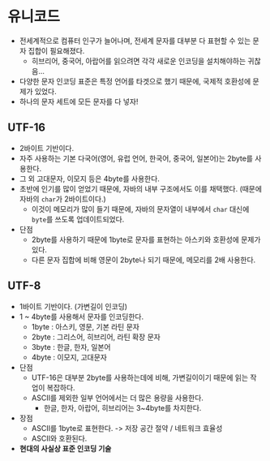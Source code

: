 # 유니코드

- 전세계적으로 컴퓨터 인구가 늘어나며, 전세계 문자를 대부분 다 표현할 수 있는 문자 집합이 필요해졌다.
  - 히브리어, 중국어, 아랍어를 읽으려면 각각 새로운 인코딩을 설치해야하는 귀찮음...
- 다양한 문자 인코딩 표준은 특정 언어를 타겟으로 했기 때문에, 국제적 호환성에 문제가 있었다.
- 하나의 문자 세트에 모든 문자를 다 넣자!

## UTF-16

- 2바이트 기반이다.
- 자주 사용하는 기본 다국어(영어, 유럽 언어, 한국어, 중국어, 일본어)는 2byte를 사용한다.
- 그 외 고대문자, 이모지 등은 4byte를 사용한다.
- 초반에 인기를 많이 얻었기 때문에, 자바의 내부 구조에서도 이를 채택했다. (때문에 자바의 `char`가 2바이트이다.)
  - 이것이 메모리가 많이 들기 때문에, 자바의 문자열이 내부에서 `char` 대신에 `byte`를 쓰도록 업데이트되었다.
- 단점
  - 2byte를 사용하기 때문에 1byte로 문자를 표현하는 아스키와 호환성에 문제가 있다.
  - 다른 문자 집합에 비해 영문이 2byte나 되기 때문에, 메모리를 2배 사용한다.

## UTF-8

- 1바이트 기반이다. (가변길이 인코딩)
- 1 ~ 4byte를 사용해서 문자를 인코딩한다.
  - 1byte : 아스키, 영문, 기본 라틴 문자
  - 2byte : 그리스어, 히브리어, 라틴 확장 문자
  - 3byte : 한글, 한자, 일본어
  - 4byte : 이모지, 고대문자
- 단점
  - UTF-16은 대부분 2byte를 사용하는데에 비해, 가변길이이기 때문에 읽는 작업이 복잡하다.
  - ASCII를 제외한 일부 언어에서는 더 많은 용량을 사용한다.
    - 한글, 한자, 아랍어, 히브리어는 3~4byte를 차지한다.
- 장점
  - ASCII를 1byte로 표현한다. -> 저장 공간 절약 / 네트워크 효율성
  - ASCII와 호환된다.
- **현대의 사실상 표준 인코딩 기술**
